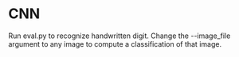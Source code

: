 # CNN
Run eval.py to recognize handwritten digit.
Change the --image_file argument to any image to compute a
classification of that image.
